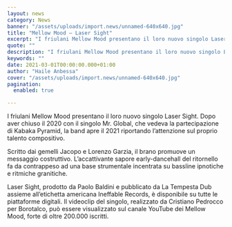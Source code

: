 ```yaml
---
layout: news
category: News
banner: "/assets/uploads/import.news/unnamed-640x640.jpg"
title: "Mellow Mood – Laser Sight"
excerpt: "I friulani Mellow Mood presentano il loro nuovo singolo Laser Sight. Dopo aver chiuso il 2020 con il singolo Mr. Global, che vedeva la partecipazione di Kabaka Pyramid, la band apre il 2021 riportando l’attenzione sul proprio talento compositivo. Scritto dai gemelli Jacopo e Lorenzo Garzia, il brano promuove un messaggio costruttivo. L’accattivante sapore early-dancehall [&hellip"
quote: ""
description: "I friulani Mellow Mood presentano il loro nuovo singolo Laser Sight. Dopo aver chiuso il 2020 con il singolo Mr. Global, che vedeva la partecipazione di Kabaka Pyramid, la band apre il 2021 riportando l’attenzione sul proprio talento compositivo. Scritto dai gemelli Jacopo e Lorenzo Garzia, il brano promuove un messaggio costruttivo. L’accattivante sapore early-dancehall [&hellip"
keywords: ""
date: 2021-03-01T00:00:00.000+01:00
author: "Haile Anbessa"
cover: "/assets/uploads/import.news/unnamed-640x640.jpg"
pagination:
  enabled: true

---
```


I friulani Mellow Mood presentano il loro nuovo singolo Laser Sight. Dopo aver chiuso il 2020 con il singolo Mr. Global, che vedeva la partecipazione di Kabaka Pyramid, la band apre il 2021 riportando l’attenzione sul proprio talento compositivo.

Scritto dai gemelli Jacopo e Lorenzo Garzia, il brano promuove un messaggio costruttivo. L’accattivante sapore early-dancehall del ritornello fa da contrappeso ad una base strumentale incentrata su bassline ipnotiche e ritmiche granitiche.

Laser Sight, prodotto da Paolo Baldini e pubblicato da La Tempesta Dub assieme all’etichetta americana Ineffable Records, è disponibile su tutte le piattaforme digitali. Il videoclip del singolo, realizzato da Cristiano Pedrocco per Borotalco, può essere visualizzato sul canale YouTube dei Mellow Mood, forte di oltre 200.000 iscritti.